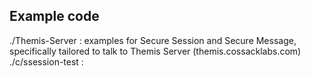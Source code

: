 ## Example code

./Themis-Server : examples for Secure Session and Secure Message, specifically tailored to talk to Themis Server (themis.cossacklabs.com)
./c/ssession-test : 
